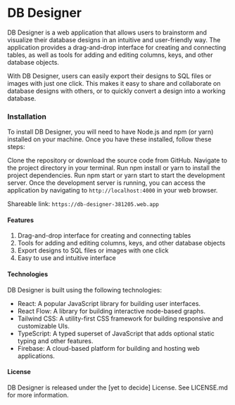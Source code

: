 # DB Designer

DB Designer is a web application that allows users to brainstorm and visualize their database designs in an intuitive and user-friendly way. The application provides a drag-and-drop interface for creating and connecting tables, as well as tools for adding and editing columns, keys, and other database objects.

With DB Designer, users can easily export their designs to SQL files or images with just one click. This makes it easy to share and collaborate on database designs with others, or to quickly convert a design into a working database.

### Installation
To install DB Designer, you will need to have Node.js and npm (or yarn) installed on your machine. Once you have these installed, follow these steps:

Clone the repository or download the source code from GitHub.
Navigate to the project directory in your terminal.
Run npm install or yarn to install the project dependencies.
Run npm start or yarn start to start the development server.
Once the development server is running, you can access the application by navigating to `http://localhost:4000` in your web browser.

Shareable link: `https://db-designer-381205.web.app`

#### Features
1. Drag-and-drop interface for creating and connecting tables
2. Tools for adding and editing columns, keys, and other database objects
3. Export designs to SQL files or images with one click
4. Easy to use and intuitive interface


#### Technologies
DB Designer is built using the following technologies:

- React: A popular JavaScript library for building user interfaces.
- React Flow: A library for building interactive node-based graphs.
- Tailwind CSS: A utility-first CSS framework for building responsive and customizable UIs.
- TypeScript: A typed superset of JavaScript that adds optional static typing and other features.
- Firebase: A cloud-based platform for building and hosting web applications.

#### License
DB Designer is released under the [yet to decide] License. See LICENSE.md for more information.